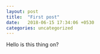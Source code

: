 ```yaml
---
layout: post
title:  "First post"
date:   2018-06-15 17:34:06 +0530
categories: uncategorized
---
```

Hello is this thing on?

